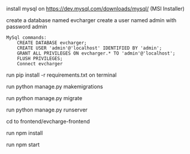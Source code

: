 install mysql on https://dev.mysql.com/downloads/mysql/  (MSI Installer)

create a database named evcharger
create a user named admin with password admin

    MySql commands:
        CREATE DATABASE evcharger;
        CREATE USER 'admin'@'localhost' IDENTIFIED BY 'admin';
        GRANT ALL PRIVILEGES ON evcharger.* TO 'admin'@'localhost';
        FLUSH PRIVILEGES;
        Connect evcharger

run pip install -r requirements.txt on terminal

run python manage.py makemigrations

run python manage.py migrate

run python manage.py runserver

cd to frontend/evcharge-frontend

run npm install

run npm start



